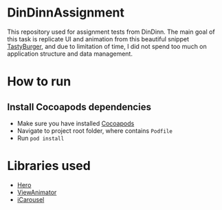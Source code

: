 # DinDinnAssignment
This repository used for assignment tests from DinDinn. The main goal of this task is replicate UI and animation from this beautiful snippet [TastyBurger](https://dribbble.com/shots/4038053-Tasty-Burger-App), and due to limitation of time, I did not spend too much on application structure and data management.

# How to run
## Install Cocoapods dependencies
- Make sure you have installed [Cocoapods](https://cocoapods.org/)
- Navigate to project root folder, where contains `Podfile`
- Run `pod install`

# Libraries used
- [Hero](https://github.com/HeroTransitions/Hero)
- [ViewAnimator](https://github.com/marcosgriselli/ViewAnimator)
- [iCarousel](https://github.com/nicklockwood/iCarousel)
